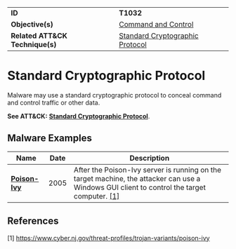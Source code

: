 |||
|---------|------------------------|
|**ID**|**T1032**|
|**Objective(s)**|[Command and Control](https://github.com/MBCProject/mbc-markdown/tree/master/command-and-control)|
|**Related ATT&CK Technique(s)**|[Standard Cryptographic Protocol](https://attack.mitre.org/techniques/T1032/)|

Standard Cryptographic Protocol
===============================
Malware may use a standard cryptographic protocol to conceal command and control traffic or other data.

**See ATT&CK:** [**Standard Cryptographic Protocol**](https://attack.mitre.org/techniques/T1032/).

Malware Examples
----------------
|Name|Date|Description|
|-----------------------------|--------|-----------------------------|
|[**Poison-Ivy**](https://github.com/MBCProject/mbc-markdown/tree/master/xample-malware/poison-ivy.md)|2005|After the Poison-Ivy server is running on the target machine, the attacker can use a Windows GUI client to control the target computer. [[1]](#1)|

References
----------
<a name="1">[1]</a> https://www.cyber.nj.gov/threat-profiles/trojan-variants/poison-ivy

